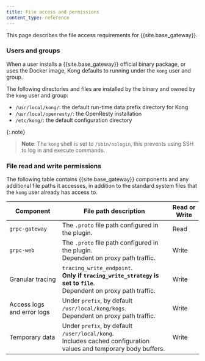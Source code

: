 ```yaml
---
title: File access and permissions
content_type: reference
---
```


This page describes the file access requirements for {{site.base_gateway}}.

### Users and groups

When a user installs a {{site.base_gateway}} official binary package, or uses the Docker image, Kong defaults to running under the `kong` user and group.

The following directories and files are installed by the binary and owned by the `kong` user and group:

- `/usr/local/kong/`: the default run-time data prefix directory for Kong
- `/usr/local/openresty/`: the OpenResty installation
- `/etc/kong/`: the default configuration directory

{:.note}
>**Note**: The `kong` shell is set to `/sbin/nologin`, this prevents using SSH to log in and execute commands.

### File read and write permissions

The following table contains {{site.base_gateway}} components and any additional file paths it accesses, in addition to the
standard system files that the `kong` user already has access to.

| Component | File path description | Read or Write |
| ------ | ----- | -- |
| `grpc-gateway` | The `.proto` file path configured in the plugin. | Read |
| `grpc-web`| The `.proto` file path configured in the plugin. <br> Dependent on proxy path traffic.| Write |
| Granular tracing| `tracing_write_endpoint`. <br> **Only if `tracing_write_strategy` is set to `file`**. <br> Dependent on proxy path traffic. | Write |
| Access logs and error logs| Under `prefix`, by default `/usr/local/kong/kogs`. <br> Dependent on proxy path traffic. | Write |
|Temporary data | Under `prefix`, by default `/user/local/kong`. <br> Includes cached configuration values and temporary body buffers.| Write |